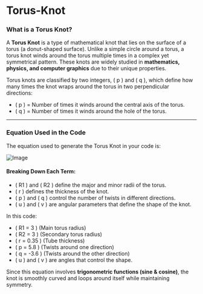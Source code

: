 # Torus-Knot

### **What is a Torus Knot?**  
A **Torus Knot** is a type of mathematical knot that lies on the surface of a torus (a donut-shaped surface). Unlike a simple circle around a torus, a torus knot winds around the torus multiple times in a complex yet symmetrical pattern. These knots are widely studied in **mathematics, physics, and computer graphics** due to their unique properties.

Torus knots are classified by two integers, \( p \) and \( q \), which define how many times the knot wraps around the torus in two perpendicular directions:
- \( p \) = Number of times it winds around the central axis of the torus.
- \( q \) = Number of times it winds around the hole of the torus.

---

### **Equation Used in the Code**  
The equation used to generate the Torus Knot in your code is:

![Image](https://github.com/user-attachments/assets/050f3405-ea39-423f-8dd2-389f6016060f)

#### **Breaking Down Each Term:**
- \( R1 \) and \( R2 \) define the major and minor radii of the torus.
- \( r \) defines the thickness of the knot.
- \( p \) and \( q \) control the number of twists in different directions.
- \( u \) and \( v \) are angular parameters that define the shape of the knot.

In this code:
- \( R1 = 3 \) (Main torus radius)
- \( R2 = 3 \) (Secondary torus radius)
- \( r = 0.35 \) (Tube thickness)
- \( p = 5.8 \) (Twists around one direction)
- \( q = -3.6 \) (Twists around the other direction)
- \( u \) and \( v \) are angles that control the shape.

Since this equation involves **trigonometric functions (sine & cosine)**, the knot is smoothly curved and loops around itself while maintaining symmetry.
